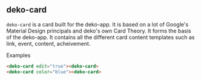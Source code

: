 ## deko-card

`deko-card` is a card built for the deko-app. It is based on a lot of Google's Material Design principals and deko's own Card Theory. It forms the basis of the deko-app. It contains all the different card content templates such as link, event, content, acheivement.

Examples

```html
<deko-card edit="true"><deko-card>
<deko-card color="blue"><deko-card>
```